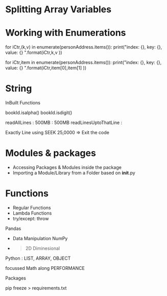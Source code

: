 # Splitting Array Variables

# Working with Enumerations

for iCtr,(k,v) in enumerate(personAddress.items()):
	 print("index: {}, key: {}, value: {} ".format(iCtr,k,v ))

for iCtr,item in enumerate(personAddress.items()):
	 print("index: {}, key: {}, value: {} ".format(iCtr,item[0],item[1] ))

# String

InBuilt Functions

 bookId.isalpha()
 bookId.isdigit()

readAllLines : 500MB : 500MB
readLinesUptoThatLine :

Exactly Line using SEEK
25,0000 =>
Exit the code

# Modules & packages

- Accessing Packages & Modules inside the package
- Importing a Module/Library from a Folder based on __init__.py

# Functions

- Regular Functions
- Lambda Functions
- try/except: throw


Pandas
- Data Manipulation
NumPy
- > 2D Diminesional

Python : LIST, ARRAY, OBJECT

focussed Math along PERFORMANCE

Packages


pip freeze > requirements.txt